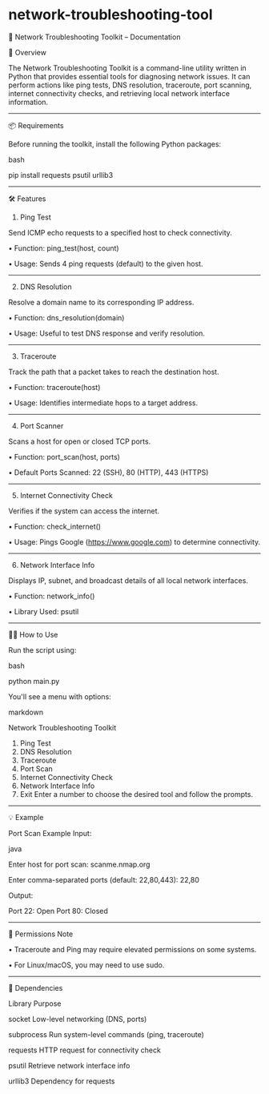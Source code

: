 # network-troubleshooting-tool

🧰 Network Troubleshooting Toolkit – Documentation

📌 Overview

The Network Troubleshooting Toolkit is a command-line utility written in Python that provides essential tools for diagnosing network issues. It can perform actions like ping tests, DNS resolution, traceroute, port scanning, internet connectivity checks, and retrieving local network interface information.
________________________________________
📦 Requirements

Before running the toolkit, install the following Python packages:

bash

pip install requests psutil urllib3
________________________________________
🛠️ Features

1. Ping Test
   
 Send ICMP echo requests to a specified host to check connectivity.

•	Function: ping_test(host, count)

•	Usage: Sends 4 ping requests (default) to the given host.
________________________________________
2. DNS Resolution
   
 Resolve a domain name to its corresponding IP address.
 
•	Function: dns_resolution(domain)

•	Usage: Useful to test DNS response and verify resolution.
________________________________________
3. Traceroute

 Track the path that a packet takes to reach the destination host.
 
•	Function: traceroute(host)

•	Usage: Identifies intermediate hops to a target address.
________________________________________
4. Port Scanner
   
 Scans a host for open or closed TCP ports.

•	Function: port_scan(host, ports)

•	Default Ports Scanned: 22 (SSH), 80 (HTTP), 443 (HTTPS)
________________________________________
5. Internet Connectivity Check
   
 Verifies if the system can access the internet.
 
•	Function: check_internet()

•	Usage: Pings Google (https://www.google.com) to determine connectivity.
________________________________________
6. Network Interface Info
   
 Displays IP, subnet, and broadcast details of all local network interfaces.
 
•	Function: network_info()

•	Library Used: psutil
________________________________________
🧑‍💻 How to Use

Run the script using:

bash

python main.py

You'll see a menu with options:

markdown

Network Troubleshooting Toolkit
1. Ping Test
2. DNS Resolution
3. Traceroute
4. Port Scan
5. Internet Connectivity Check
6. Network Interface Info
0. Exit
Enter a number to choose the desired tool and follow the prompts.
________________________________________
💡 Example

Port Scan Example Input:

java

Enter host for port scan: scanme.nmap.org

Enter comma-separated ports (default: 22,80,443): 22,80

Output:

Port 22: Open
Port 80: Closed
________________________________________
🔐 Permissions Note

•	Traceroute and Ping may require elevated permissions on some systems.

•	For Linux/macOS, you may need to use sudo.
________________________________________
🧰 Dependencies

Library	Purpose

socket	Low-level networking (DNS, ports)

subprocess	Run system-level commands (ping, traceroute)

requests	HTTP request for connectivity check

psutil	Retrieve network interface info

urllib3	Dependency for requests

